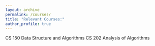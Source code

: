 ```yaml
---
layout: archive
permalink: /courses/
title: "Relevant Courses:"
author_profile: true
---
```

CS 150 Data Structure and Algorithms
CS 202 Analysis of Algorithms
